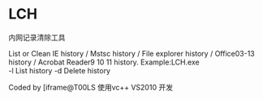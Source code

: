 # LCH
内网记录清除工具

List or Clean IE history / Mstsc history / File explorer history / Office03-13
history / Acrobat Reader9 10 11 history.
Example:LCH.exe  
  -l List history
  -d Delete history

Coded by [iframe@T00LS
使用vc++  VS2010 开发


